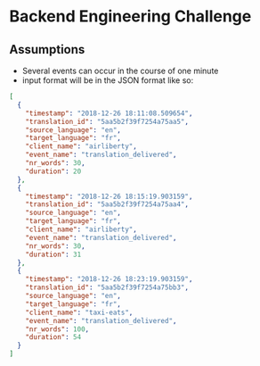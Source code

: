 # Backend Engineering Challenge

## Assumptions

- Several events can occur in the course of one minute
- input format will be in the JSON format like so:

```json
[
  {
    "timestamp": "2018-12-26 18:11:08.509654",
    "translation_id": "5aa5b2f39f7254a75aa5",
    "source_language": "en",
    "target_language": "fr",
    "client_name": "airliberty",
    "event_name": "translation_delivered",
    "nr_words": 30,
    "duration": 20
  },
  {
    "timestamp": "2018-12-26 18:15:19.903159",
    "translation_id": "5aa5b2f39f7254a75aa4",
    "source_language": "en",
    "target_language": "fr",
    "client_name": "airliberty",
    "event_name": "translation_delivered",
    "nr_words": 30,
    "duration": 31
  },
  {
    "timestamp": "2018-12-26 18:23:19.903159",
    "translation_id": "5aa5b2f39f7254a75bb3",
    "source_language": "en",
    "target_language": "fr",
    "client_name": "taxi-eats",
    "event_name": "translation_delivered",
    "nr_words": 100,
    "duration": 54
  }
]
```
